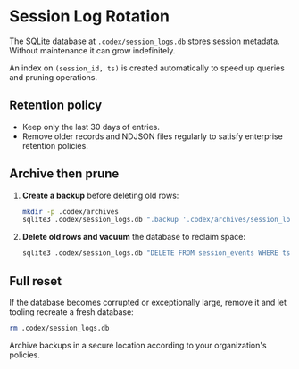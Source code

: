# Session Log Rotation

The SQLite database at `.codex/session_logs.db` stores session metadata. Without maintenance it can grow indefinitely.

An index on `(session_id, ts)` is created automatically to speed up queries and
pruning operations.

## Retention policy
- Keep only the last 30 days of entries.
- Remove older records and NDJSON files regularly to satisfy enterprise retention policies.

## Archive then prune
1. **Create a backup** before deleting old rows:
   ```bash
   mkdir -p .codex/archives
   sqlite3 .codex/session_logs.db ".backup '.codex/archives/session_logs_$(date +%Y-%m-%d).db'"
   ```
2. **Delete old rows and vacuum** the database to reclaim space:
   ```bash
   sqlite3 .codex/session_logs.db "DELETE FROM session_events WHERE ts < strftime('%s','now','-30 day'); VACUUM;"
   ```

## Full reset
If the database becomes corrupted or exceptionally large, remove it and let tooling recreate a fresh database:
```bash
rm .codex/session_logs.db
```

Archive backups in a secure location according to your organization's policies.
